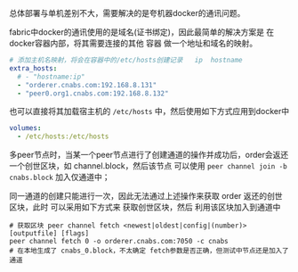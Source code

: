 

总体部署与单机差别不大，需要解决的是夸机器docker的通讯问题。

fabric中docker的通讯使用的是域名(证书绑定)，因此最简单的解决方案是 在docker容器内部，将其需要连接的其他
容器 做一个地址和域名的映射。

``` yaml
# 添加主机名映射，将会在容器中的/etc/hosts创建记录   ip  hostname
extra_hosts: 
  # - "hostname:ip"
  - "orderer.cnabs.com:192.168.8.131"
  - "peer0.org1.cnabs.com:192.168.8.132"
```

也可以直接将其加载宿主机的 `/etc/hosts` 中，然后使用如下方式应用到docker中

``` yaml
volumes:
  - /etc/hosts:/etc/hosts
```

多peer节点时，当某一个peer节点进行了创建通道的操作并成功后，order会返还一个创世区块，如 channel.block，然后该节点 可以使用 `peer channel join -b cnabs.block` 加入仅通道中；

同一通道的创建只能进行一次，因此无法通过上述操作来获取 order 返还的创世区块，此时 可以采用如下方式来
获取创世区块，然后 利用该区块加入到通道中
``` shell
# 获取区块 peer channel fetch <newest|oldest|config|(number)> [outputfile] [flags]
peer channel fetch 0 -o orderer.cnabs.com:7050 -c cnabs
# 在本地生成了 cnabs_0.block，不太确定 fetch参数是否正确，但测试中节点还是加入了通道
```